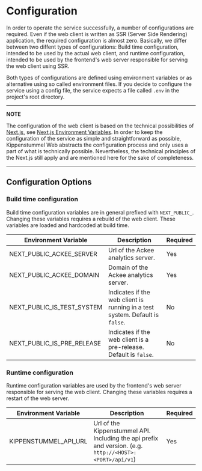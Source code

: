 # Configuration

In order to operate the service successfully, a number of configurations are required.
Even if the web client is written as SSR (Server Side Rendering) application, the
required configuration is almost zero. Basically, we differ between two diffent types
of configurations: Build time configuration, intended to be used by the actual web client,
and runtime configuration, intended to be used by the frontend's web server responsible
for serving the web client using SSR.

Both types of configurations are defined using environment variables or as alternative
using so called environment files. If you decide to configure the service using a
config file, the service expects a file called `.env` in the project's root directory.

---

**NOTE**

The configuration of the web client is based on the technical possibilities of
[Next.js](https://nextjs.org/), see
[Next.js Environment Variables](https://nextjs.org/docs/pages/building-your-application/configuring/environment-variables).
In order to keep the configuration of the service as simple and straightforward as possible,
Kippenstummel Web abstracts the configuration process and only uses a part of what is technically
possible. Nevertheless, the technical principles of the Next.js still apply and are mentioned
here for the sake of completeness.

---

## Configuration Options

### Build time configuration

Build time configuration variables are in general prefixed with `NEXT_PUBLIC_`. Changing these variables
requires a rebuild of the web client. These variables are loaded and hardcoded at build time.

| Environment Variable       | Description                                                                  | Required |
| -------------------------- | ---------------------------------------------------------------------------- | -------- |
| NEXT_PUBLIC_ACKEE_SERVER   | Url of the Ackee analytics server.                                           | Yes      |
| NEXT_PUBLIC_ACKEE_DOMAIN   | Domain of the Ackee analytics server.                                        | Yes      |
| NEXT_PUBLIC_IS_TEST_SYSTEM | Indicates if the web client is running in a test system. Default is `false`. | No       |
| NEXT_PUBLIC_IS_PRE_RELEASE | Indicates if the web client is a pre-release. Default is `false`.            | No       |

### Runtime configuration

Runtime configuration variables are used by the frontend's web server responsible for serving the web client. Changing these variables
requires a restart of the web server.

| Environment Variable  | Description                                                                                              | Required |
| --------------------- | -------------------------------------------------------------------------------------------------------- | -------- |
| KIPPENSTUMMEL_API_URL | Url of the Kippenstummel API. Including the api prefix and version. (e.g. `http://<HOST>:<PORT>/api/v1`) | Yes      |
